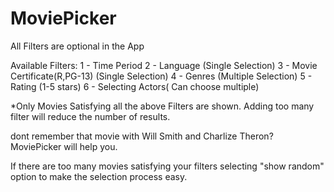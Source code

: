 # MoviePicker

All Filters are optional in the App

Available Filters:
1 - Time Period
2 - Language (Single Selection)
3 - Movie Certificate(R,PG-13) (Single Selection)
4 - Genres (Multiple Selection)
5 - Rating (1-5 stars)
6 - Selecting Actors( Can choose multiple)

*Only Movies Satisfying all the above Filters are shown. Adding too many filter will reduce the number of results.

 dont remember that movie with Will Smith and Charlize Theron? MoviePicker will help you. 
 
If there are too many movies satisfying your filters selecting "show random" option to make the selection process easy.
